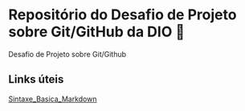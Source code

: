 # Repositório do Desafio de Projeto sobre Git/GitHub da DIO 🤟
Desafio de Projeto sobre Git/Github
## Links úteis
[Sintaxe_Basica_Markdown](https://www.markdownguide.org/basic-syntax/)


